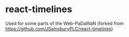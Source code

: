 # react-timelines

Used for some parts of the Web-PaDaWaN (forked from https://github.com/JSainsburyPLC/react-timelines)